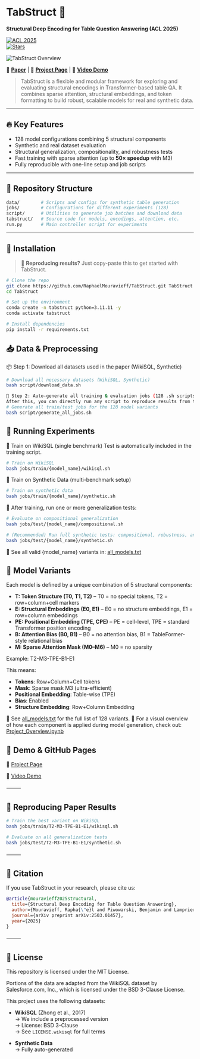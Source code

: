 # TabStruct 🧮  
**Structural Deep Encoding for Table Question Answering (ACL 2025)**

[![ACL 2025](https://img.shields.io/badge/ACL-2025-blue.svg)](https://aclanthology.org/)  
[![Stars](https://img.shields.io/github/stars/RaphaelMouravieff/TabStruct?style=social)](https://github.com/RaphaelMouravieff/TabStruct/stargazers)

![TabStruct Overview](./figures/main.png)


🚀 **[Paper](https://arxiv.org/abs/2503.01457es)** | 📘 **[Project Page](https://raphaelmouravieff.github.io/Structural-Deep-Encoding-for-Table-Question-Answering/)** | 🎥 **[Video Demo](https://www.youtube.com/watch?v=YOUR_VIDEO_ID)**

> TabStruct is a flexible and modular framework for exploring and evaluating structural encodings in Transformer-based table QA. It combines sparse attention, structural embeddings, and token formatting to build robust, scalable models for real and synthetic data.

---

## 🔥 Key Features

- 128 model configurations combining 5 structural components
- Synthetic and real dataset evaluation 
- Structural generalization, compositionality, and robustness tests
- Fast training with sparse attention (up to **50× speedup** with M3)
- Fully reproducible with one-line setup and job scripts

---


## 📁 Repository Structure
```bash
data/        # Scripts and configs for synthetic table generation
jobs/        # Configurations for different experiments (128)
script/      # Utilities to generate job batches and download data
tabstruct/   # Source code for models, encodings, attention, etc.
run.py       # Main controller script for experiments
```

---

## 🔧 Installation

> 📌 **Reproducing results?** Just copy-paste this to get started with TabStruct.

```bash
# Clone the repo
git clone https://github.com/RaphaelMouravieff/TabStruct.git TabStruct
cd TabStruct

# Set up the environment
conda create -n tabstruct python=3.11.11 -y
conda activate tabstruct

# Install dependencies
pip install -r requirements.txt
```

## 📥 Data & Preprocessing

📦 Step 1: Download all datasets used in the paper (WikiSQL, Synthetic)
```bash
# Download all necessary datasets (WikiSQL, Synthetic)
bash script/download_data.sh

🧪 Step 2: Auto-generate all training & evaluation jobs (128 .sh scripts matching our experiments)
After this, you can directly run any script to reproduce results from the paper.
# Generate all train/test jobs for the 128 model variants
bash script/generate_all_jobs.sh
```

## 🧪 Running Experiments

🚂 Train on WikiSQL (single benchmark)
Test is automatically included in the training script.
```bash
# Train on WikiSQL
bash jobs/train/{model_name}/wikisql.sh
```

🧬 Train on Synthetic Data (multi-benchmark setup)
```bash
# Train on synthetic data
bash jobs/train/{model_name}/synthetic.sh
```
🧪 After training, run one or more generalization tests:
```bash
# Evaluate on compositional generalization
bash jobs/test/{model_name}/compositional.sh

# (Recommended) Run full synthetic tests: compositional, robustness, and structural
bash jobs/test/{model_name}/synthetic.sh
```
📄 See all valid {model_name} variants in: [all_models.txt](./all_models.txt)

## 🧬 Model Variants

Each model is defined by a unique combination of 5 structural components:

- **T: Token Structure (T0, T1, T2)** – T0 = no special tokens, T2 = row+column+cell markers  
- **E: Structural Embeddings (E0, E1)** – E0 = no structure embeddings, E1 = row+column embeddings  
- **PE: Positional Embedding (TPE, CPE)** – PE = cell-level, TPE = standard Transformer position encoding  
- **B: Attention Bias (B0, B1)** – B0 = no attention bias, B1 = TableFormer-style relational bias  
- **M: Sparse Attention Mask (M0–M6)** – M0 = no sparsity


Example:
T2-M3-TPE-B1-E1

This means:

- **Tokens**: Row+Column+Cell tokens  
- **Mask**: Sparse mask M3 (ultra-efficient)  
- **Positional Embedding**: Table-wise (TPE)  
- **Bias**: Enabled  
- **Structure Embedding**: Row+Column Embedding

📄 See [all_models.txt](./all_models.txt) for the full list of 128 variants.
📓 For a visual overview of how each component is applied during model generation, check out:
[Project_Overview.ipynb](./Notebooks/Project_Overview.ipynb)


## 🎥 Demo & GitHub Pages

📘 [Project Page](https://raphaelmouravieff.github.io/Structural-Deep-Encoding-for-Table-Question-Answering/)

🎥 [Video Demo](https://www.youtube.com/watch?v=YOUR_VIDEO_ID)


⸻

## 🧪 Reproducing Paper Results

```bash
# Train the best variant on WikiSQL
bash jobs/train/T2-M3-TPE-B1-E1/wikisql.sh

# Evaluate on all generalization tests
bash jobs/test/T2-M3-TPE-B1-E1/synthetic.sh
```

⸻

## 📜 **Citation**

If you use TabStruct in your research, please cite us:

```bibtex
@article{mouravieff2025structural,
  title={Structural Deep Encoding for Table Question Answering},
  author={Mouravieff, Rapha{\"e}l and Piwowarski, Benjamin and Lamprier, Sylvain},
  journal={arXiv preprint arXiv:2503.01457},
  year={2025}
}
```

⸻

## 📂 License

This repository is licensed under the MIT License.

Portions of the data are adapted from the WikiSQL dataset by Salesforce.com, Inc.,
which is licensed under the BSD 3-Clause License.



This project uses the following datasets:

- **WikiSQL** (Zhong et al., 2017)  
  → We include a preprocessed version  
  → License: BSD 3-Clause  
  → See `LICENSE.wikisql` for full terms

- **Synthetic Data**  
  → Fully auto-generated